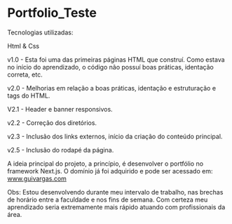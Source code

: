 # Portfolio_Teste


Tecnologias utilizadas:

Html & Css

v1.0 - Esta foi uma das primeiras páginas HTML que construí. Como estava no início do aprendizado, o código não possuí boas práticas, identação correta, etc.

v2.0 - Melhorias em relação a boas práticas, identação e estruturação e tags do HTML.

V2.1 - Header e banner responsivos.

v2.2 - Correção dos diretórios.

v2.3 - Inclusão dos links externos, início da criação do conteúdo principal.

v2.5 - Inclusão do rodapé da página.



A ideia principal do projeto, a princípio, é desenvolver o portfólio no framework Next.js. O domínio já foi adquirido e pode ser acessado em: www.guivargas.com

Obs: Estou desenvolvendo durante meu intervalo de trabalho, nas brechas de horário entre a faculdade e nos fins de semana. Com certeza meu aprendizado seria extremamente mais rápido atuando com profissionais da área. 



 
